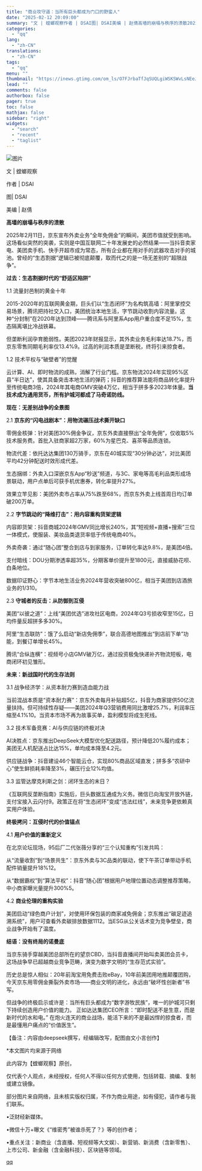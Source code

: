 ```yaml
---
title: "商业攻守道：当所有巨头都成为门口的野蛮人"
date: "2025-02-12 20:09:00"
summary: "文 | 螳螂观察作者 | DSAI图| DSAI美编 | 赵倩高墙的崩塌与秩序的溃散2025年2月1..."
categories:
  - "qq"
lang:
  - "zh-CN"
translations:
  - "zh-CN"
tags:
  - "qq"
menu: ""
thumbnail: "https://inews.gtimg.com/om_ls/O7FJrbaTfJqSUQLgiWSKSWvLsNEeJxzKpY7HZ1bWaZ1PIAA_640360/0"
lead: ""
comments: false
authorbox: false
pager: true
toc: false
mathjax: false
sidebar: "right"
widgets:
  - "search"
  - "recent"
  - "taglist"
---
```


![图片](https://inews.gtimg.com/news_bt/OeC5uZ0RieZRnRIto1kLkzJcuSqtJSlwkLrB5xMv6voEMAA/1000)

文 | 螳螂观察

作者 | DSAI

图| DSAI

美编 | 赵倩

**高墙的崩塌与秩序的溃散**

2025年2月11日，京东宣布外卖业务“全年免佣金”的瞬间，美团市值就受到影响。这场看似突然的突袭，实则是中国互联网二十年发展史的必然结果——当抖音卖家电、美团卖手机、快手开超市成为常态，所有企业都在用对手的武器攻击对手的城池。曾经的“生态割据”逻辑已被彻底颠覆，取而代之的是一场无差别的“超限战争”。

**过去：生态割据时代的“舒适区陷阱”**

1.1 流量封邑制的黄金十年

2015-2020年的互联网黄金期，巨头们以“生态闭环”为名构筑高墙：阿里掌控交易场景，腾讯把持社交入口，美团统治本地生活，字节跳动收割内容流量。这种“分封制”在2020年达到顶峰——腾讯系与阿里系App用户重合度不足15%，生态隔离堪比冷战铁幕。

但垄断利润孕育脆弱性。美团2023年财报显示，其外卖业务毛利率达18.7%，而京东零售同期毛利率仅13.4%9。过高的利润本质是垄断税，终将引来掠食者。

1.2 技术平权与“破壁者”的觉醒

云计算、AI、即时物流的成熟，消解了行业门槛。京东物流2024年实现95%区县“半日达”，使其具备突击本地生活的弹药；抖音的推荐算法能将商品转化率提升至传统电商3倍，2024年其电商GMV突破4万亿，相当于拼多多2023年体量。**当技术成为通用货币，所有护城河都成了马奇诺防线。**

**现在：无差别战争的全景图**

2.1 **京东的“闪电战剧本”：用物流碾压战术撕开缺口**

零佣金核弹：针对美团30%佣金争议，京东外卖直接祭出“全年免佣”，仅收取5%技术服务费。首批入驻商家超2万家，60%为星巴克、喜茶等品质连锁。

物流代差：依托达达集团130万骑手，京东在40城实现“30分钟必达”，对比美团平均42分钟配送时效形成代差。

生态捆绑：外卖入口深嵌京东App“秒送”频道，与3C、家电等高毛利品类形成场景联动，用户点单后可获手机优惠券，转化率提升27%。

效果立竿见影：美团外卖市占率从75%跌至68%，而京东外卖上线首周日均订单破200万单。

2.2 **字节跳动的“降维打击”：用内容重构货架逻辑**

内容即货架：抖音商城2024年GMV同比增长240%，其“短视频+直播+搜索”三位一体模式，使服装、美妆品类退货率低于传统电商40%。

外卖奇袭：通过“随心团”整合到店与到家服务，订单转化率达9.8%，是美团4倍。

支付暗线：DOU分期渗透率超35%，分期客单价提升至1800元，直接威胁花呗、白条地位。

数据印证野心：字节本地生活业务2024年营收突破800亿，相当于美团到店酒旅业务的1/310。

2.3 **守城者的反击：从防御到互侵**

美团“以彼之道”：上线“美团优选”进攻社区电商，2024年Q3亏损收窄至15亿，日均件量反超拼多多30%。

阿里“生态联防”：饿了么启动“新店免佣季”，联合高德地图推出“到店前下单”功能，到餐订单增长45%。

腾讯“合纵连横”：视频号小店GMV破万亿，通过投资极兔快递补齐物流短板，电商闭环初见雏形。

**未来：新战国时代的生存法则**

3.1 战争经济学：从资本耐力赛到造血能力战

当前混战本质是“资本耐力赛”：京东外卖每月补贴超5亿，抖音为商家提供50亿流量扶持。但可持续性存疑——美团2024年Q3营销费用同比激增25.7%，利润率压缩至4.1%10。当资本市场不再为故事买单，盈利模型将成生死线。

3.2 技术军备竞赛：AI与供应链的终极对决

AI决胜点：京东推出DeepSeek大模型优化配送路径，预计降低20%履约成本；美团无人机配送占比达15%，单均成本降至4.2元。

供应链战争：抖音建设46个智能云仓，实现80%商品区域直发；拼多多“农研中心”使生鲜损耗率降至3%，碾压行业12%均值。

3.3 监管达摩克利斯之剑：闭环生态的末日？

《互联网反垄断指南》实施后，巨头数据互通成为义务。微信已向淘宝开放外链，支付宝接入云闪付9。政策正在将“生态闭环”变成“违法红线”，未来竞争更依赖真实用户体验。

**终极拷问：互侵时代的价值锚点**

4.1 **用户价值的重新定义**

在北京论坛现场，95后厂二代张薇分享的“三个认知重构”引发共鸣：

从“流量收割”到“场景共生”：京东外卖与3C品类的联动，使下午茶订单带动手机配件销量提升18%12。

从“数据霸权”到“算法平权”：抖音“随心团”根据用户地理位置动态调整推荐策略，中小商家曝光量提升300%5。

4.2 **商业伦理的重构实验**

美团启动“绿色商户计划”，对使用环保包装的商家减免佣金；京东推出“碳足迹追溯系统”，用户可查看外卖碳排放数据1112。当ESG从公关话术变为竞争壁垒，商业战争开始有了温度。

**结语：没有终局的诺曼底**

当京东骑手穿越美团总部所在的望京CBD，当抖音直播间开始叫卖美团会员卡，这场战争早已超越商业竞争范畴，演变为数字文明的“生存范式实验”。

历史总是惊人相似：20年前淘宝用免费击败eBay，10年前美团用地推颠覆团购，今天京东用零佣金撕裂外卖市场——商业文明的进化，永远由“破坏性创新者”书写。

但战争的终极启示或许是：当所有巨头都成为“数字游牧民族”，唯一的护城河只剩下持续创造用户价值的能力。 正如达达集团CEO所言：“即时配送不是生意，而是新时代的水和电。” 在炮火连天的商业战场，能活下来的不是最凶悍的掠食者，而是最懂用户痛点的“价值医生”。

【备注：内容由deepseek撰写，经编辑改写，配图由文小言创作】

\*本文图片均来源于网络

此内容为【螳螂观察】原创，

仅代表个人观点，未经授权，任何人不得以任何方式使用，包括转载、摘编、复制或建立镜像。

部分图片来自网络，且未核实版权归属，不作为商业用途，如有侵犯，请作者与我们联系。

•泛财经新媒体。

•微信十万+曝文《“维密秀”被谁杀死了？》等的创作者；

•重点关注：新商业（含直播、短视频等大文娱）、新营销、新消费（含新零售）、上市公司、新金融（含金融科技）、区块链等领域。

[qq](https://new.qq.com/rain/a/20250212A08OPF00)
